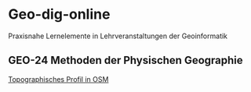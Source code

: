 # Geo-dig-online
Praxisnahe Lernelemente in Lehrveranstaltungen der Geoinformatik



## GEO-24 Methoden der Physischen Geographie
[Topographisches Profil in OSM](data/BadUrach-HerrenbergRadweg.gpx)
